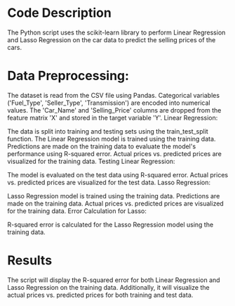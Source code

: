 # Code Description
The Python script uses the scikit-learn library to perform Linear Regression and Lasso Regression on the car data to predict the selling prices of the cars.

# Data Preprocessing:

The dataset is read from the CSV file using Pandas.
Categorical variables ('Fuel_Type', 'Seller_Type', 'Transmission') are encoded into numerical values.
The 'Car_Name' and 'Selling_Price' columns are dropped from the feature matrix 'X' and stored in the target variable 'Y'.
Linear Regression:

The data is split into training and testing sets using the train_test_split function.
The Linear Regression model is trained using the training data.
Predictions are made on the training data to evaluate the model's performance using R-squared error.
Actual prices vs. predicted prices are visualized for the training data.
Testing Linear Regression:

The model is evaluated on the test data using R-squared error.
Actual prices vs. predicted prices are visualized for the test data.
Lasso Regression:

Lasso Regression model is trained using the training data.
Predictions are made on the training data.
Actual prices vs. predicted prices are visualized for the training data.
Error Calculation for Lasso:

R-squared error is calculated for the Lasso Regression model using the training data.
# Results
The script will display the R-squared error for both Linear Regression and Lasso Regression on the training data. Additionally, it will visualize the actual prices vs. predicted prices for both training and test data.
